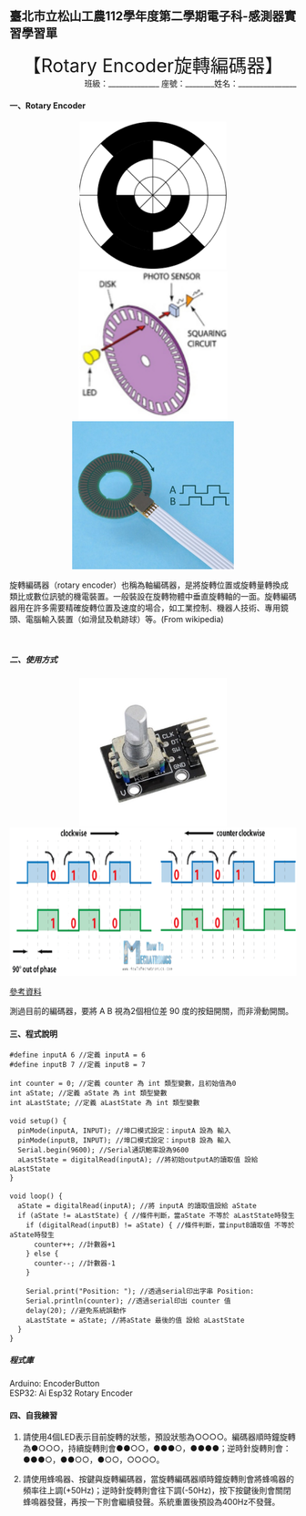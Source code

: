 ## 臺北市立松山工農112學年度第二學期電子科-感測器實習學習單 

<center><font size=6>【Rotary Encoder旋轉編碼器】</font></center>

<div style="text-align: right">班級：______________ 座號：________姓名：________________</div>

#### 一、Rotary Encoder

<center>
<img src="assets/clip_image001.png" alt="image" width="auto" height="260"> <img src="assets/clip_image003.png" alt="image" width="auto" height="260"> <img src="assets/clip_image004.jpg" alt="image" width="auto" height="260">
</center>




旋轉編碼器（rotary encoder）也稱為軸編碼器，是將旋轉位置或旋轉量轉換成類比或數位訊號的機電裝置。一般裝設在旋轉物體中垂直旋轉軸的一面。旋轉編碼器用在許多需要精確旋轉位置及速度的場合，如工業控制、機器人技術、專用鏡頭、電腦輸入裝置（如滑鼠及軌跡球）等。(From wikipedia)

 



​                                 

##### 二、使用方式

<center>
<img src="assets/clip_image010.jpg" alt="image" width="auto" height="260"> <img src="assets/clip_image011.png" alt="image" width="auto" height="260">
</center>

[參考資料](https://howtomechatronics.com/tutorials/arduino/rotary-encoder-works-use-arduino/)

測過目前的編碼器，要將 A B 視為2個相位差 90 度的按鈕開關，而非滑動開關。

#### 三、程式說明

``` c{.line-numbers}
#define inputA 6 //定義 inputA = 6
#define inputB 7 //定義 inputB = 7

int counter = 0; //定義 counter 為 int 類型變數，且初始值為0
int aState; //定義 aState 為 int 類型變數
int aLastState; //定義 aLastState 為 int 類型變數

void setup() {
  pinMode(inputA, INPUT); //埠口模式設定：inputA 設為 輸入
  pinMode(inputB, INPUT); //埠口模式設定：inputB 設為 輸入
  Serial.begin(9600); //Serial通訊鮑率設為9600
  aLastState = digitalRead(inputA); //將初始outputA的讀取值 設給 aLastState
}

void loop() {
  aState = digitalRead(inputA); //將 inputA 的讀取值設給 aState
  if (aState != aLastState) { //條件判斷，當aState 不等於 aLastState時發生 
    if (digitalRead(inputB) != aState) { //條件判斷，當inputB讀取值 不等於 aState時發生
      counter++; //計數器+1
    } else {
      counter--; //計數器-1
    }

    Serial.print("Position: "); //透過serial印出字串 Position: 
    Serial.println(counter); //透過serial印出 counter 值
    delay(20); //避免系統誤動作
    aLastState = aState; //將aState 最後的值 設給 aLastState
  }
}

```
##### 程式庫
Arduino: EncoderButton  
ESP32: Ai Esp32 Rotary Encoder

#### 四、自我練習

1. 請使用4個LED表示目前旋轉的狀態，預設狀態為○○○○。編碼器順時鐘旋轉為●○○○，持續旋轉則會●●○○，●●●○，●●●●；逆時針旋轉則會：●●●○，●●○○，●○○，○○○○。



2. 請使用蜂鳴器、按鍵與旋轉編碼器，當旋轉編碼器順時鐘旋轉則會將蜂鳴器的頻率往上調(+50Hz)；逆時針旋轉則會往下調(-50Hz)，按下按鍵後則會關閉蜂鳴器發聲，再按一下則會繼續發聲。系統重置後預設為400Hz不發聲。

 
